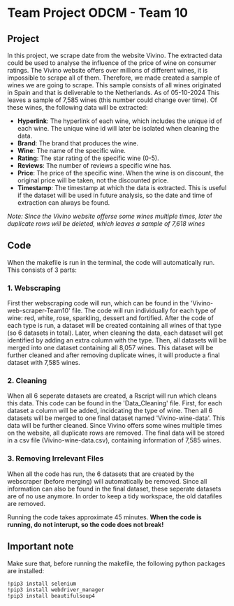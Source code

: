 # Team Project ODCM - Team 10

## Project 
In this project, we scrape date from the website Vivino. The extracted data could be used to analyse the influence of the price of wine on consumer ratings. The Vivino website offers over millions of different wines, it is impossible to scrape all of them. Therefore, we made created a sample of wines we are going to scrape. This sample consists of all wines originated in Spain and that is deliverable to the Netherlands. As of 05-10-2024 This leaves a sample of 7,585 wines (this number could change over time). Of these wines, the following data will be extracted:
- **Hyperlink**: The hyperlink of each wine, which includes the unique id of each wine. The unique wine id will later be isolated when cleaning the data.
- **Brand**: The brand that produces the wine.
- **Wine**: The name of the specific wine.
- **Rating**: The star rating of the specific wine (0-5).
- **Reviews**: The number of reviews a specific wine has.
- **Price**: The price of the specific wine. When the wine is on discount, the original price will be taken, not the discounted price.
- **Timestamp**: The timestamp at which the data is extracted. This is useful if the dataset will be used in future analysis, so the date and time of extraction can always be found.

*Note: Since the Vivino website offerse some wines multiple times, later the duplicate rows will be deleted, which leaves a sample of 7,618 wines*

## Code
When the makefile is run in the terminal, the code will automatically run. This consists of 3 parts:

### 1. Webscraping
First ther webscraping code will run, which can be found in the 'Vivino-web-scraper-Team10' file. The code will run individually for each type of wine: red, white, rose, sparkling, dessert and fortified. After the code of each type is run, a dataset will be created containing all wines of that type (so 6 datasets in total). Later, when cleaning the data, each dataset will get identified by adding an extra column with the type. Then, all datasets will be merged into one dataset containing all 8,057 wines. This dataset will be further cleaned and after removing duplicate wines, it will producte a final dataset with 7,585 wines.

### 2. Cleaning
When all 6 seperate datasets are created, a Rscript will run which cleans this data. This code can be found in the 'Data_Cleaning' file. First, for each dataset a column will be added, incidcating the type of wine. Then all 6 datasets will be merged to one final dataset named 'Vivino-wine-data'. This data will be further cleaned. Since Vivino offers some wines multiple times on the website, all duplicate rows are removed. The final data will be stored in a csv file (Vivino-wine-data.csv), containing information of 7,585 wines.

### 3. Removing Irrelevant Files
When all the code has run, the 6 datasets that are created by the webscraper (before merging) will automatically be removed. Since all information can also be found in the final dataset, these seperate datasets are of no use anymore. In order to keep a tidy workspace, the old datafiles are removed.

Running the code takes approximate 45 minutes. **When the code is running, do not interupt, so the code does not break!**

## Important note
Make sure that, before running the makefile, the following python packages are installed:
```
!pip3 install selenium
!pip3 install webdriver_manager
!pip3 install beautifulsoup4
